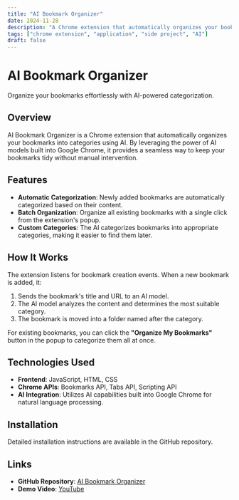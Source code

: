```yaml
---
title: "AI Bookmark Organizer"
date: 2024-11-28
description: "A Chrome extension that automatically organizes your bookmarks into categories using AI."
tags: ["chrome extension", "application", "side project", "AI"]
draft: false
---
```


# AI Bookmark Organizer

Organize your bookmarks effortlessly with AI-powered categorization.

## Overview

AI Bookmark Organizer is a Chrome extension that automatically organizes your bookmarks into categories using AI. By leveraging the power of AI models built into Google Chrome, it provides a seamless way to keep your bookmarks tidy without manual intervention.

## Features

- **Automatic Categorization**: Newly added bookmarks are automatically categorized based on their content.
- **Batch Organization**: Organize all existing bookmarks with a single click from the extension's popup.
- **Custom Categories**: The AI categorizes bookmarks into appropriate categories, making it easier to find them later.

## How It Works

The extension listens for bookmark creation events. When a new bookmark is added, it:

1. Sends the bookmark's title and URL to an AI model.
2. The AI model analyzes the content and determines the most suitable category.
3. The bookmark is moved into a folder named after the category.

For existing bookmarks, you can click the **"Organize My Bookmarks"** button in the popup to categorize them all at once.

## Technologies Used

- **Frontend**: JavaScript, HTML, CSS
- **Chrome APIs**: Bookmarks API, Tabs API, Scripting API
- **AI Integration**: Utilizes AI capabilities built into Google Chrome for natural language processing.

## Installation

Detailed installation instructions are available in the GitHub repository.

## Links

- **GitHub Repository**: [AI Bookmark Organizer](https://github.com/dakshpareek/ai-bookmark-organizer)
- **Demo Video**: [YouTube](https://youtu.be/wWhv3a-wKeo)
